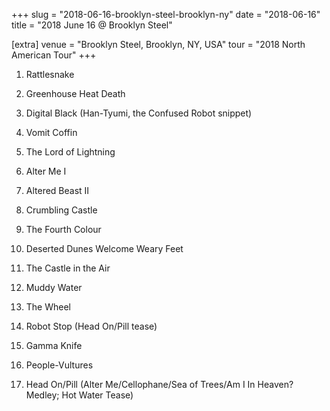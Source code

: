 +++
slug = "2018-06-16-brooklyn-steel-brooklyn-ny"
date = "2018-06-16"
title = "2018 June 16 @ Brooklyn Steel"

[extra]
venue = "Brooklyn Steel, Brooklyn, NY, USA"
tour = "2018 North American Tour"
+++


 1. Rattlesnake

 2. Greenhouse Heat Death

 3. Digital Black
    (Han-Tyumi, the Confused Robot snippet)

 4. Vomit Coffin

 5. The Lord of Lightning

 6. Alter Me I

 7. Altered Beast II

 8. Crumbling Castle

 9. The Fourth Colour

10. Deserted Dunes Welcome Weary Feet

11. The Castle in the Air

12. Muddy Water

13. The Wheel

14. Robot Stop
    (Head On/Pill tease)

15. Gamma Knife

16. People-Vultures

17. Head On/Pill
    (Alter Me/Cellophane/Sea of Trees/Am I In Heaven? Medley; Hot Water
    Tease)


